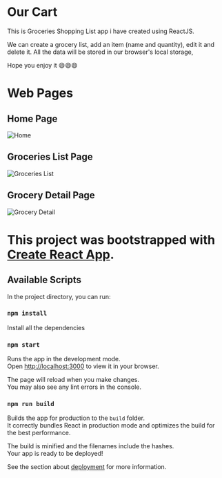 # Our Cart

This is Groceries Shopping List app i have created using ReactJS.

We can create a grocery list, add an item (name and quantity), edit it and delete it. All the data will be stored in our browser's local storage,

Hope you enjoy it 😄😄😄

# Web Pages

## Home Page

![Home](https://user-images.githubusercontent.com/66102026/170389798-5312655b-0e44-4e5f-aec9-3673e2ccb4d5.jpg)

## Groceries List Page

![Groceries List](https://user-images.githubusercontent.com/66102026/170389810-d4cbc1df-0697-4d6b-b9a4-6201b577f109.jpg)

## Grocery Detail Page

![Grocery Detail](https://user-images.githubusercontent.com/66102026/170389827-f6b915df-2dbf-4919-9b4b-a0983d194547.jpg)

# This project was bootstrapped with [Create React App](https://github.com/facebook/create-react-app).

## Available Scripts

In the project directory, you can run:

### `npm install`

Install all the dependencies

### `npm start`

Runs the app in the development mode.\
Open [http://localhost:3000](http://localhost:3000) to view it in your browser.

The page will reload when you make changes.\
You may also see any lint errors in the console.

### `npm run build`

Builds the app for production to the `build` folder.\
It correctly bundles React in production mode and optimizes the build for the best performance.

The build is minified and the filenames include the hashes.\
Your app is ready to be deployed!

See the section about [deployment](https://facebook.github.io/create-react-app/docs/deployment) for more information.
